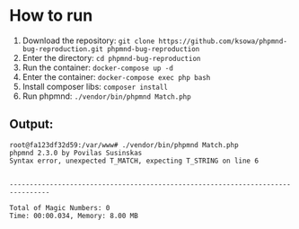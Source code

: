 # How to run

1. Download the repository: `git clone https://github.com/ksowa/phpmnd-bug-reproduction.git phpmnd-bug-reproduction`
1. Enter the directory: `cd phpmnd-bug-reproduction`
1. Run the container: `docker-compose up -d`
1. Enter the container: `docker-compose exec php bash`
1. Install composer libs: `composer install`
1. Run phpmnd: `./vendor/bin/phpmnd Match.php`

## Output:

```
root@fa123df32d59:/var/www# ./vendor/bin/phpmnd Match.php 
phpmnd 2.3.0 by Povilas Susinskas
Syntax error, unexpected T_MATCH, expecting T_STRING on line 6


--------------------------------------------------------------------------------

Total of Magic Numbers: 0
Time: 00:00.034, Memory: 8.00 MB
```

